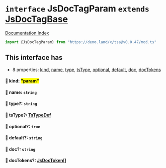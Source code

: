 # `interface` JsDocTagParam `extends` [JsDocTagBase](../interface.JsDocTagBase/README.md)

[Documentation Index](../README.md)

```ts
import {JsDocTagParam} from "https://deno.land/x/tsa@v0.0.47/mod.ts"
```

## This interface has

- 8 properties:
[kind](#-kind-param),
[name](#-name-string),
[type](#-type-string),
[tsType](#-tstype-tstypedef),
[optional](#-optional-true),
[default](#-default-string),
[doc](#-doc-string),
[docTokens](#-doctokens-jsdoctoken)


#### 📄 kind: <mark>"param"</mark>



#### 📄 name: `string`



#### 📄 type?: `string`



#### 📄 tsType?: [TsTypeDef](../type.TsTypeDef/README.md)



#### 📄 optional?: `true`



#### 📄 default?: `string`



#### 📄 doc?: `string`



#### 📄 docTokens?: [JsDocToken](../interface.JsDocToken/README.md)\[]



